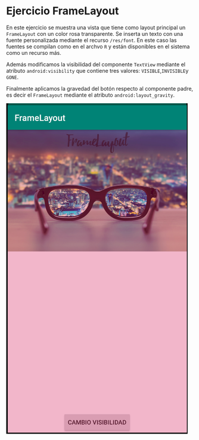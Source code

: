 # Ejercicio FrameLayout
En este ejercicio se muestra una vista que tiene como layout principal
un `FrameLayout` con un color rosa transparente. Se inserta un texto con
una fuente personalizada mediante el recurso `/res/font`. En este caso
las fuentes se compilan como en el archvo `R` y están disponibles en el
sistema como un recurso más.

Además modificamos la visibilidad del componente `TextView` mediante el
atributo `android:visibility` que contiene tres valores:
`VISIBLE`,`INVISIBLE`y `GONE`.

Finalmente aplicamos la gravedad del botón respecto al componente padre,
es decir el `FrameLayout` mediante el atributo `android:layout_gravity`.

![Imagen final del ejercicicio](img/captura.png)



